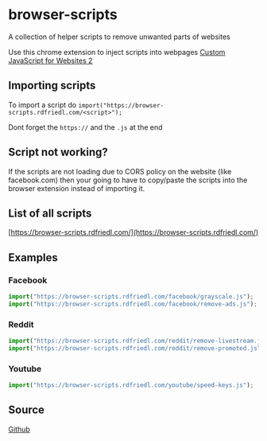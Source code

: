 # browser-scripts

A collection of helper scripts to remove unwanted parts of websites

Use this chrome extension to inject scripts into webpages [Custom JavaScript for Websites 2](https://chrome.google.com/webstore/detail/custom-javascript-for-web/ddbjnfjiigjmcpcpkmhogomapikjbjdk)

## Importing scripts

To import a script do `import("https://browser-scripts.rdfriedl.com/<script>");`

Dont forget the `https://` and the `.js` at the end

## Script not working?

If the scripts are not loading due to CORS policy on the website (like facebook.com) then your going to have to copy/paste the scripts into the browser extension instead of importing it.

## List of all scripts

[https://browser-scripts.rdfriedl.com/](https://browser-scripts.rdfriedl.com/)

## Examples

### Facebook

```js
import("https://browser-scripts.rdfriedl.com/facebook/grayscale.js");
import("https://browser-scripts.rdfriedl.com/facebook/remove-ads.js");
```

### Reddit

```js
import("https://browser-scripts.rdfriedl.com/reddit/remove-livestream.js");
import("https://browser-scripts.rdfriedl.com/reddit/remove-promoted.js");
```

### Youtube

```js
import("https://browser-scripts.rdfriedl.com/youtube/speed-keys.js");
```

## Source

[Github](https://github.com/rdfriedl/browser-scripts)
